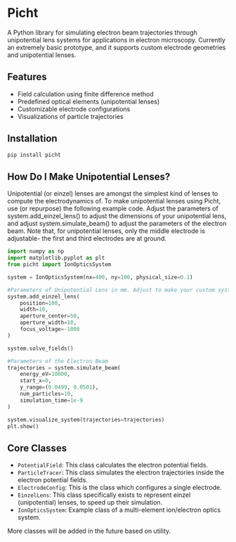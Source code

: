 # Picht

A Python library for simulating electron beam trajectories through unipotential lens systems for applications in electron microscopy. Currently an extremely basic prototype, and it supports custom electrode geometries and unipotential lenses.

## Features

- Field calculation using finite difference method
- Predefined optical elements (unipotential lenses)
- Customizable electrode configurations
- Visualizations of particle trajectories

## Installation

```bash
pip install picht
```

## How Do I Make Unipotential Lenses?

Unipotential (or einzel) lenses are amongst the simplest kind of lenses to compute the electrodynamics of. To make unipotential lenses using Picht, use (or repurpose) the following example code. Adjust the parameters of system.add_einzel_lens() to adjust the dimensions of your unipotential lens, and adjust system.simulate_beam() to adjust the parameters of the electron beam. Note that, for unipotential lenses, only the middle electrode is adjustable- the first and third electrodes are at ground. 

```python
import numpy as np
import matplotlib.pyplot as plt
from picht import IonOpticsSystem

system = IonOpticsSystem(nx=400, ny=100, physical_size=0.1)

#Parameters of Unipotential Lens in mm. Adjust to make your custom system, or add more elements.
system.add_einzel_lens(
    position=100, 
    width=10, 
    aperture_center=50, 
    aperture_width=10, 
    focus_voltage=-1000
)

system.solve_fields()

#Parameters of the Electron Beam
trajectories = system.simulate_beam(
    energy_eV=10000,
    start_x=0,
    y_range=(0.0499, 0.0501),
    num_particles=10,
    simulation_time=1e-9
)

system.visualize_system(trajectories=trajectories)
plt.show()
```

## Core Classes

- `PotentialField`: This class calculates the electron potential fields. 
- `ParticleTracer`: This class simulates the electron trajectories inside the electron potential fields.
- `ElectrodeConfig`: This is the class which configures a single electrode.
- `EinzelLens`: This class specifically exists to represent einzel (unipotential) lenses, to speed up their simulation.
- `IonOpticsSystem`: Example class of a multi-element ion/electron optics system.

More classes will be added in the future based on utility.

